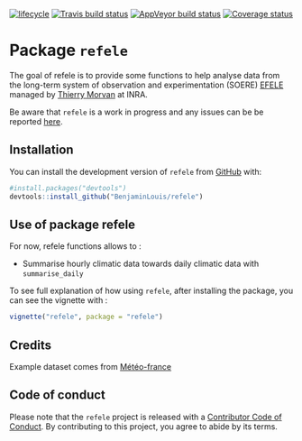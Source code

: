 [![lifecycle](https://img.shields.io/badge/lifecycle-experimental-orange.svg)](https://www.tidyverse.org/lifecycle/#experimental)
[![Travis build status](https://travis-ci.org/BenjaminLouis/refele.svg?branch=master)](https://travis-ci.org/BenjaminLouis/refele)
[![AppVeyor build status](https://ci.appveyor.com/api/projects/status/github/BenjaminLouis/refele?branch=master&svg=true)](https://ci.appveyor.com/project/BenjaminLouis/refele)
[![Coverage status](https://codecov.io/gh/BenjaminLouis/refele/branch/master/graph/badge.svg)](https://codecov.io/github/BenjaminLouis/refele?branch=master)

# Package `refele`

The goal of refele is to provide some functions to help analyse data from the long-term system of observation and experimentation (SOERE) [EFELE](https://www6.rennes.inra.fr/umrsas/Outils-et-dispositifs/Dispositifs/EFELE) managed by [Thierry Morvan](https://www6.rennes.inra.fr/umrsas/Decouvrez-nous/Annuaire-du-personnel/MORVAN-Thierry) at INRA.

Be aware that `refele` is a work in progress and any issues can be be reported [here](https://github.com/BenjaminLouis/refele/issues).

## Installation

You can install the development version of `refele` from [GitHub](https://github.com/) with:

``` r
#install.packages("devtools")
devtools::install_github("BenjaminLouis/refele")
```

## Use of package refele

For now, refele functions allows to :

+ Summarise hourly climatic data towards daily climatic data with `summarise_daily`

To see full explanation of how using `refele`, after installing the package, you can see the vignette with :

``` r
vignette("refele", package = "refele")
```

## Credits

Example dataset comes from [Météo-france](https://donneespubliques.meteofrance.fr/?fond=produit&id_produit=90&id_rubrique=32)

## Code of conduct

Please note that the `refele` project is released with a [Contributor Code of Conduct](CODE_OF_CONDUCT.md). By contributing to this project, you agree to abide by its terms.
